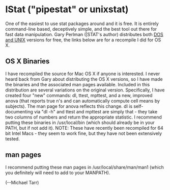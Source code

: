 # IStat ("pipestat" or unixstat)
One of the easiest to use stat packages around and it is free. It is entirely command-line based, deceptively simple, and the best tool out there for fast data manipulation. Gary Perlman (|STAT's author) distributes both [DOS and UNIX](http://oldwww.acm.org/perlman/stat/index.html) versions for free, the links below are for a recompile I did for OS X.

## OS X Binaries
I have recompiled the source for Mac OS X if anyone is interested. I never heard back from Gary about distributing the OS X versions, so I have made the binaries and the associated man pages available. Included in this distribution are several variations on the original version. Specifically, I have created four "new" commands: dl, ttest, mpttest, and a new, improved anova (that reports true n's and can automatically compute cell means by subjects). The man page for anova reflects this change. dl is self-documenting via "dl -h" and ttest and mpttest are simply that - they take two columns of numbers and return the appropriate statistic. I recommend putting these binaries in /usr/local/bin (which should already be in your PATH, but if not add it). NOTE: These have recently been recompiled for 64 bit Intel Macs - they seem to work fine, but they have not been extensively tested.

## man pages
I recommend putting these man pages in /usr/local/share/man/man1 (which you definitely will need to add to your MANPATH).

(--Michael Tarr)
